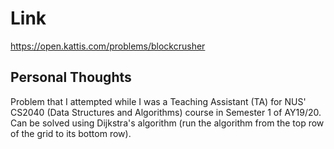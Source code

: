 # Link

https://open.kattis.com/problems/blockcrusher

## Personal Thoughts

Problem that I attempted while I was a Teaching Assistant (TA) for NUS' CS2040 (Data Structures and Algorithms) course in Semester 1 of AY19/20. Can be solved using Dijkstra's algorithm (run the algorithm from the top row of the grid to its bottom row).

